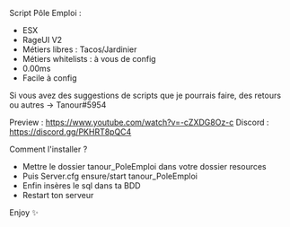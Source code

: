 Script Pôle Emploi :
- ESX
- RageUI V2
- Métiers libres : Tacos/Jardinier
- Métiers whitelists : à vous de config
- 0.00ms
- Facile à config

Si vous avez des suggestions de scripts que je pourrais faire, des retours ou autres → Tanour#5954

Preview : https://www.youtube.com/watch?v=-cZXDG8Oz-c
Discord : https://discord.gg/PKHRT8pQC4

Comment l'installer ?

- Mettre le dossier tanour_PoleEmploi dans votre dossier resources
- Puis Server.cfg ensure/start tanour_PoleEmploi
- Enfin insères le sql dans ta BDD
- Restart ton serveur

Enjoy ✨
